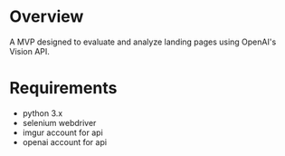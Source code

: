 # Overview
A MVP designed to evaluate and analyze landing pages using OpenAI's Vision API.

# Requirements 
- python 3.x
- selenium webdriver
- imgur account for api
- openai account for api
